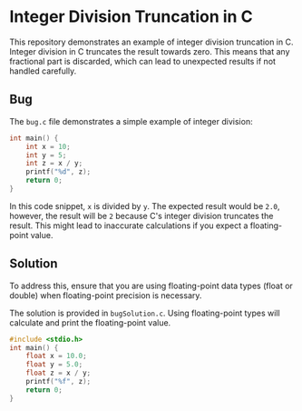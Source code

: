 # Integer Division Truncation in C

This repository demonstrates an example of integer division truncation in C. Integer division in C truncates the result towards zero. This means that any fractional part is discarded, which can lead to unexpected results if not handled carefully.

## Bug

The `bug.c` file demonstrates a simple example of integer division: 

```c
int main() { 
    int x = 10;
    int y = 5; 
    int z = x / y; 
    printf("%d", z); 
    return 0; 
}
```

In this code snippet, `x` is divided by `y`. The expected result would be `2.0`, however, the result will be `2` because C's integer division truncates the result. This might lead to inaccurate calculations if you expect a floating-point value.  

## Solution

To address this, ensure that you are using floating-point data types (float or double) when floating-point precision is necessary.

The solution is provided in `bugSolution.c`. Using floating-point types will calculate and print the floating-point value.

```c
#include <stdio.h>
int main() {
    float x = 10.0; 
    float y = 5.0; 
    float z = x / y; 
    printf("%f", z); 
    return 0; 
}
```